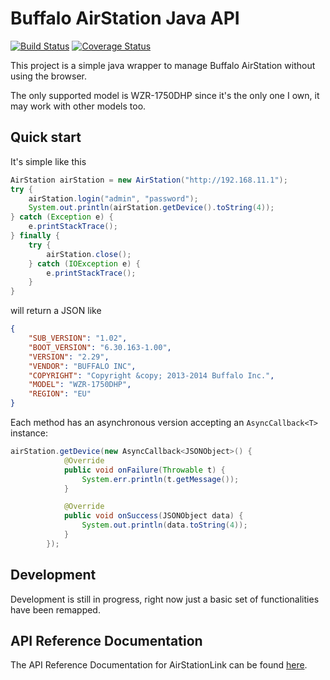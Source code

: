 # Buffalo AirStation Java API

[![Build Status](https://travis-ci.org/ffalcinelli/airstation-java-api.png)](https://travis-ci.org/ffalcinelli/airstation-java-api)
[![Coverage Status](https://img.shields.io/codecov/c/github/ffalcinelli/airstation-java-api/master.svg)](https://codecov.io/github/ffalcinelli/airstation-java-api)

This project is a simple java wrapper to manage Buffalo AirStation without using the browser.

The only supported model is WZR-1750DHP since it's the only one I own, it may work with other models too.


## Quick start

It's simple like this

```java
AirStation airStation = new AirStation("http://192.168.11.1");
try {
    airStation.login("admin", "password");
    System.out.println(airStation.getDevice().toString(4));
} catch (Exception e) {
    e.printStackTrace();
} finally {
    try {
        airStation.close();
    } catch (IOException e) {
        e.printStackTrace();
    }
}
```

will return a JSON like

```json
{
    "SUB_VERSION": "1.02",
    "BOOT_VERSION": "6.30.163-1.00",
    "VERSION": "2.29",
    "VENDOR": "BUFFALO INC",
    "COPYRIGHT": "Copyright &copy; 2013-2014 Buffalo Inc.",
    "MODEL": "WZR-1750DHP",
    "REGION": "EU"
}
```

Each method has an asynchronous version accepting an `AsyncCallback<T>` instance:

```java
airStation.getDevice(new AsyncCallback<JSONObject>() {
            @Override
            public void onFailure(Throwable t) {
                System.err.println(t.getMessage());
            }

            @Override
            public void onSuccess(JSONObject data) {
                System.out.println(data.toString(4));
            }
        });
```

## Development

Development is still in progress, right now just a basic set of functionalities have been remapped.

## API Reference Documentation

The API Reference Documentation for AirStationLink can be found [here](https://ffalcinelli.github.io/airstation-java-api).